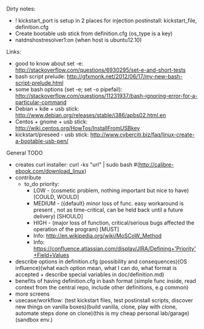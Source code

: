 Dirty notes:
 - ! kickstart_port is setup in 2 places for injection postinstall: kickstart_file, definition.cfg
 - Create bootable usb stick from definition.cfg (os_type is a key)
 - natdnshostresolver1:on (when host is ubuntu12.10)

Links: 
 - good to know about set -e: http://stackoverflow.com/questions/6930295/set-e-and-short-tests
 - bash script prelude: http://gfxmonk.net/2012/06/17/my-new-bash-script-prelude.html
 - some bash options (set -e; set -o pipefail): http://stackoverflow.com/questions/11231937/bash-ignoring-error-for-a-particular-command
 - Debian + kde + usb stick: http://www.debian.org/releases/stable/i386/apbs02.html.en
 - Centos + gnome + usb stick: http://wiki.centos.org/HowTos/InstallFromUSBkey
 - kickstart/preseed - usb stick:  http://www.cyberciti.biz/faq/linux-create-a-bootable-usb-pen/

General TODO
 - creates curl installer: curl -ks "url" | sudo bash #(http://calibre-ebook.com/download_linux)
 - contribute
    - to_do priority:
        - LOW - (cosmetic problem, nothing important but nice to have) [COULD, WOULD]
        - MEDIUM - ({default} minor loss of func. easy workaround is present , not as time-critical, can be held back until a future delivery) [SHOULD]
        - HIGH - (major loss of function, critical/serious bugs affected the operation of the program) [MUST]
        - Info: http://en.wikipedia.org/wiki/MoSCoW_Method
        - Info: https://confluence.atlassian.com/display/JIRA/Defining+'Priority'+Field+Values
 - describe options in definition.cfg (possibility and consequences)(OS influence)(what each option mean, what I can do, what format is accepted + describe special variables in doc/definition.md)
 - benefits of having definition.cfg in bash format (simple func inside, read context from the central repo, include other definitions, e.g common)
 - more screens
 - usecase/workflow: (test kickstart files, test postinstall scripts, discover new things on vanilla boxes)(build vanilla, clone, play with clone, automate steps done on clone)(this is my cheap personal lab/garage)(sandbox env.)
